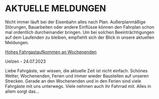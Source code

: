 AKTUELLE MELDUNGEN
==========

Nicht immer läuft bei der Eisenbahn alles nach Plan. Außerplanmäßige Störungen, Bauarbeiten oder andere Einflüsse können den Fahrplan schon mal ordentlich durcheinander bringen. Um bei solchen Beeinträchtigungen auf dem Laufenden zu bleiben, empfiehlt sich der Blick in unsere aktuellen Meldungen.

[Hohes Fahrgastaufkommen an Wochenenden](https://www.der-metronom.de/aktuell/hohes-fahrgastaufkommen-an-wochenenden/)

 Uelzen - 24.07.2023

Liebe Fahrgäste,
wir wissen, die aktuelle Zeit ist nicht einfach. Schönes Wetter, Wochenenden, Ferien und immer wieder Baustellen auf unseren Strecken. Gerade an den Wochenenden und in den Ferien sind viele Fahrgäste mit uns unterwegs. Viele nehmen auch ihr Fahrrad mit. Alles in allem sorgt das...
